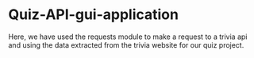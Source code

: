 # Quiz-API-gui-application
Here, we have used the requests module to make a request to a trivia api and using the data  extracted from the trivia website for our quiz project.
